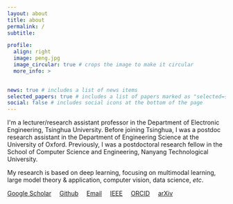 ```yaml
---
layout: about
title: about
permalink: /
subtitle: 

profile:
  align: right
  image: peng.jpg
  image_circular: true # crops the image to make it circular
  more_info: >
    

news: true # includes a list of news items
selected_papers: true # includes a list of papers marked as "selected={true}"
social: false # includes social icons at the bottom of the page
---
```



I'm a lecturer/research assistant professor in the Department of Electronic Engineering, Tsinghua University. Before joining Tsinghua, I was a postdoc research assistant in the Department of Engineering Science at the University of Oxford. Previously, I was a postdoctoral research fellow in the School of Computer Science and Engineering, Nanyang Technological University.

My research is based on deep learning, focusing on multimodal learning, large model theory & application, computer vision, data science, *etc*.
<br>

<a href="https://scholar.google.com/citations?user=9_v4tC0AAAAJ" target="_blank" style="margin-right: 15px"><i class="ai ai-google-scholar"></i> Google Scholar</a>
<a href="https://github.com/PengBoXiangShang" target="_blank" style="margin-right: 15px"><i class="fa-brands fa-github"></i> Github</a>
<a href="mailto:peng_xu@tsinghua.edu.cn" style="margin-right: 15px"><i class="fa-regular fa-envelope"></i> Email</a>
<a href="https://ieeexplore.ieee.org/author/37086048154" style="margin-right: 15px"><i class="ai ai-ieee"></i> IEEE</a>
<a href="https://orcid.org/0000-0002-6431-1110" style="margin-right: 15px"><i class="ai ai-orcid"></i> ORCID</a>
<a href="https://arxiv.org/a/xu_p_2.html" style="margin-right: 15px"><i class="ai ai-arxiv"></i> arXiv</a>
<br>